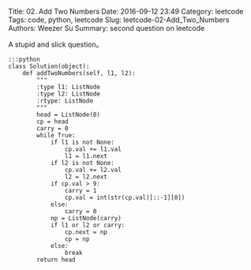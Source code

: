 Title: 02. Add Two Numbers
Date: 2016-09-12 23:49
Category: leetcode
Tags: code, python, leetcode
Slug: leetcode-02-Add_Two_Numbers
Authors: Weezer Su
Summary: second question on leetcode

A stupid and slick question。
    
    
    :::python
    class Solution(object):
        def addTwoNumbers(self, l1, l2):
            """
            :type l1: ListNode
            :type l2: ListNode
            :rtype: ListNode
            """
            head = ListNode(0)
            cp = head
            carry = 0
            while True:
                if l1 is not None:
                    cp.val += l1.val
                    l1 = l1.next
                if l2 is not None:
                    cp.val += l2.val
                    l2 = l2.next
                if cp.val > 9:
                    carry = 1
                    cp.val = int(str(cp.val)[::-1][0])
                else:
                    carry = 0
                np = ListNode(carry)
                if l1 or l2 or carry:
                    cp.next = np
                    cp = np
                else:
                    break
            return head
                  
